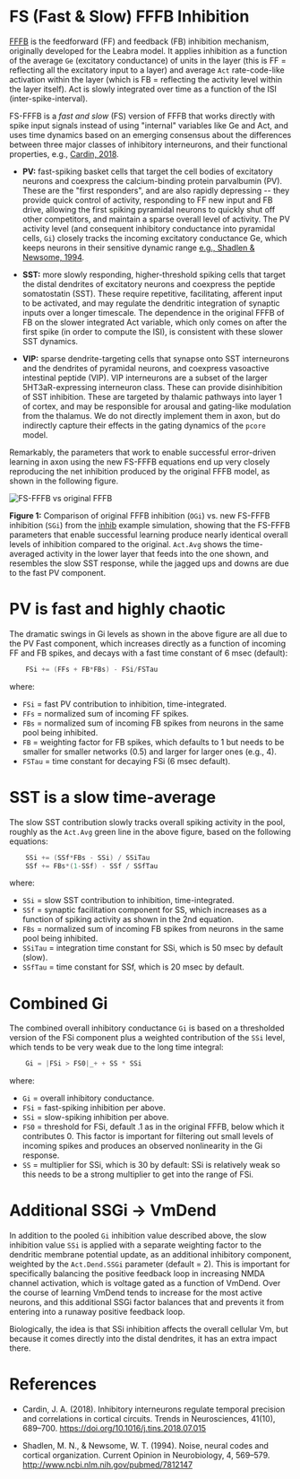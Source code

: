 # FS (Fast & Slow) FFFB Inhibition

[FFFB](https://github.com/emer/axon/tree/main/fffb) is the feedforward (FF) and feedback (FB) inhibition mechanism, originally developed for the Leabra model.  It applies inhibition as a function of the average `Ge` (excitatory conductance) of units in the layer (this is FF = reflecting all the excitatory input to a layer) and average `Act` rate-code-like activation within the layer (which is FB = reflecting the activity level within the layer itself).  Act is slowly integrated over time as a function of the ISI (inter-spike-interval).

FS-FFFB is a *fast and slow* (FS) version of FFFB that works directly with spike input signals instead of using "internal" variables like Ge and Act, and uses time dynamics based on an emerging consensus about the differences between three major classes of inhibitory interneurons, and their functional properties, e.g., [Cardin, 2018](#references).

* **PV:** fast-spiking basket cells that target the cell bodies of excitatory neurons and coexpress the calcium-binding protein parvalbumin (PV). These are the "first responders", and are also rapidly depressing -- they provide quick control of activity, responding to FF new input and FB drive, allowing the first spiking pyramidal neurons to quickly shut off other competitors, and maintain a sparse overall level of activity.  The PV activity level (and consequent inhibitory conductance into pyramidal cells, `Gi`) closely tracks the incoming excitatory conductance Ge, which keeps neurons in their sensitive dynamic range [e.g., Shadlen & Newsome, 1994](#references).

* **SST:** more slowly responding, higher-threshold spiking cells that target the distal dendrites of excitatory neurons and coexpress the peptide somatostatin (SST). These require repetitive, facilitating, afferent input to be activated, and may regulate the dendritic integration of synaptic inputs over a longer timescale. The dependence in the original FFFB of FB on the slower integrated Act variable, which only comes on after the first spike (in order to compute the ISI), is consistent with these slower SST dynamics.

* **VIP:** sparse dendrite-targeting cells that synapse onto SST interneurons and the dendrites of pyramidal neurons, and coexpress vasoactive intestinal peptide (VIP). VIP interneurons are a subset of the larger 5HT3aR-expressing interneuron class. These can provide disinhibition of SST inhibition.  These are targeted by thalamic pathways into layer 1 of cortex, and may be responsible for arousal and gating-like modulation from the thalamus.  We do not directly implement them in axon, but do indirectly capture their effects in the gating dynamics of the `pcore` model.

Remarkably, the parameters that work to enable successful error-driven learning in axon using the new FS-FFFB equations end up very closely reproducing the net inhibition produced by the original FFFB model, as shown in the following figure.

![FS-FFFB vs original FFFB](fig_fs_vs_orig_fffb_layer2.png?raw=true "FS-FFFB vs original FFFB")

**Figure 1:** Comparison of original FFFB inhibition (`OGi`) vs. new FS-FFFB inhibition (`SGi`) from the [inhib](https://github.com/emer/axon/tree/examples/inhib) example simulation, showing that the FS-FFFB parameters that enable successful learning produce nearly identical overall levels of inhibition compared to the original.  `Act.Avg` shows the time-averaged activity in the lower layer that feeds into the one shown, and resembles the slow SST response, while the jagged ups and downs are due to the fast PV component.

# PV is fast and highly chaotic

The dramatic swings in Gi levels as shown in the above figure are all due to the PV Fast component, which increases directly as a function of incoming FF and FB spikes, and decays with a fast time constant of 6 msec (default):

```Go
	FSi += (FFs + FB*FBs) - FSi/FSTau
```

where:
* `FSi` = fast PV contribution to inhibition, time-integrated.
* `FFs` = normalized sum of incoming FF spikes.
* `FBs` = normalized sum of incoming FB spikes from neurons in the same pool being inhibited.
* `FB` = weighting factor for FB spikes, which defaults to 1 but needs to be smaller for smaller networks (0.5) and larger for larger ones (e.g., 4).
* `FSTau`  = time constant for decaying FSi (6 msec default).


# SST is a slow time-average

The slow SST contribution slowly tracks overall spiking activity in the pool, roughly as the `Act.Avg` green line in the above figure, based on the following equations:

```Go
	SSi += (SSf*FBs - SSi) / SSiTau
	SSf += FBs*(1-SSf) - SSf / SSfTau
```    

where:
* `SSi` = slow SST contribution to inhibition, time-integrated.
* `SSf` = synaptic facilitation component for SS, which increases as a function of spiking activity as shown in the 2nd equation.
* `FBs` = normalized sum of incoming FB spikes from neurons in the same pool being inhibited.
* `SSiTau` = integration time constant for SSi, which is 50 msec by default (slow).
* `SSfTau` = time constant for SSf, which is 20 msec by default.


# Combined Gi

The combined overall inhibitory conductance `Gi` is based on a thresholded version of the FSi component plus a weighted contribution of the `SSi` level, which tends to be very weak due to the long time integral:

```Go
    Gi = |FSi > FS0|_+ + SS * SSi
```

where:
* `Gi` = overall inhibitory conductance.
* `FSi` = fast-spiking inhibition per above.
* `SSi` = slow-spiking inhibition per above.
* `FS0` = threshold for FSi, default .1 as in the original FFFB, below which it contributes 0.  This factor is important for filtering out small levels of incoming spikes and produces an observed nonlinearity in the Gi response.
* `SS` = multiplier for SSi, which is 30 by default: SSi is relatively weak so this needs to be a strong multiplier to get into the range of FSi.

# Additional SSGi -> VmDend

In addition to the pooled `Gi` inhibition value described above, the slow inhibition value `SSi` is applied with a separate weighting factor to the dendritic membrane potential update, as an additional inhibitory component, weighted by the `Act.Dend.SSGi` parameter (default = 2).  This is important for specifically balancing the positive feedback loop in increasing NMDA channel activation, which is voltage gated as a function of VmDend.  Over the course of learning VmDend tends to increase for the most active neurons, and this additional SSGi factor balances that and prevents it from entering into a runaway positive feedback loop.

Biologically, the idea is that SSi inhibition affects the overall cellular Vm, but because it comes directly into the distal dendrites, it has an extra impact there.

# References

* Cardin, J. A. (2018). Inhibitory interneurons regulate temporal precision and correlations in cortical circuits. Trends in Neurosciences, 41(10), 689–700. https://doi.org/10.1016/j.tins.2018.07.015

* Shadlen, M. N., & Newsome, W. T. (1994). Noise, neural codes and cortical organization. Current Opinion in Neurobiology, 4, 569–579. http://www.ncbi.nlm.nih.gov/pubmed/7812147

